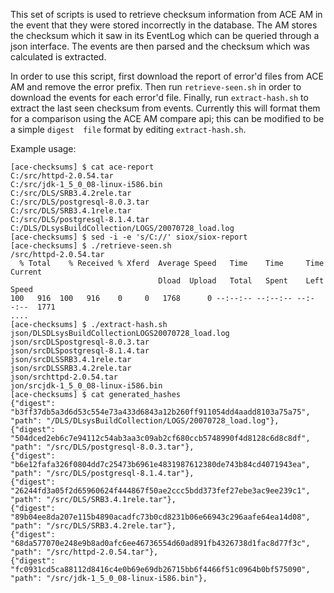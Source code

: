 This set of scripts is used to retrieve checksum information from ACE AM in the
event that they were stored incorrectly in the database. The AM stores the
checksum which it saw in its EventLog which can be queried through a json 
interface. The events are then parsed and the checksum which was calculated is
extracted.

In order to use this script, first download the report of error'd files from ACE
AM and remove the error prefix. Then run `retrieve-seen.sh` in order to download
the events for each error'd file. Finally, run `extract-hash.sh` to extract the
last seen checksum from events. Currently this will format them for a comparison
using the ACE AM compare api; this can be modified to be a simple `digest  file`
format by editing `extract-hash.sh`.

Example usage:
```
[ace-checksums] $ cat ace-report 
C:/src/httpd-2.0.54.tar
C:/src/jdk-1_5_0_08-linux-i586.bin
C:/src/DLS/SRB3.4.2rele.tar
C:/src/DLS/postgresql-8.0.3.tar
C:/src/DLS/SRB3.4.1rele.tar
C:/src/DLS/postgresql-8.1.4.tar
C:/DLS/DLsysBuildCollection/LOGS/20070728_load.log
[ace-checksums] $ sed -i -e 's/C://' siox/siox-report 
[ace-checksums] $ ./retrieve-seen.sh 
/src/httpd-2.0.54.tar
  % Total    % Received % Xferd  Average Speed   Time    Time     Time  Current
                                 Dload  Upload   Total   Spent    Left  Speed
100   916  100   916    0     0   1768      0 --:--:-- --:--:-- --:--:--  1771
....
[ace-checksums] $ ./extract-hash.sh 
json/DLSDLsysBuildCollectionLOGS20070728_load.log
json/srcDLSpostgresql-8.0.3.tar
json/srcDLSpostgresql-8.1.4.tar
json/srcDLSSRB3.4.1rele.tar
json/srcDLSSRB3.4.2rele.tar
json/srchttpd-2.0.54.tar
jon/srcjdk-1_5_0_08-linux-i586.bin
[ace-checksums] $ cat generated_hashes
{"digest": "b3ff37db5a3d6d53c554e73a433d6843a12b260ff911054dd4aadd8103a75a75", "path": "/DLS/DLsysBuildCollection/LOGS/20070728_load.log"},
{"digest": "504dced2eb6c7e94112c54ab3aa3c09ab2cf680ccb5748990f4d8128c6d8c8df", "path": "/src/DLS/postgresql-8.0.3.tar"},
{"digest": "b6e12fafa326f0804dd7c25473b6961e4831987612380de743b84cd4071943ea", "path": "/src/DLS/postgresql-8.1.4.tar"},
{"digest": "26244fd3a05f2d65960624f444867f50ae2ccc5bdd373fef27ebe3ac9ee239c1", "path": "/src/DLS/SRB3.4.1rele.tar"},
{"digest": "89b04ee8da207e115b4890acadfc73b0cd8231b06e66943c296aafe64ea14d08", "path": "/src/DLS/SRB3.4.2rele.tar"},
{"digest": "68da577070e248e9b8ad0afc6ee46736554d60ad891fb4326738d1fac8d77f3c", "path": "/src/httpd-2.0.54.tar"},
{"digest": "fc0931cd5ca88112d8416c4e0b69e69db26715bb6f4466f51c0964b0bf575090", "path": "/src/jdk-1_5_0_08-linux-i586.bin"},

```
